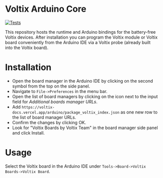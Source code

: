 # Voltix Arduino Core


[![Tests](https://github.com/VoltixTeam/Voltix_ArduinoCore/actions/workflows/test.yml/badge.svg)](https://github.com/VoltixTeam/Voltix_ArduinoCore/actions/workflows/test.yml)

This repository hosts the runtime and Arduino bindings for the battery-free Voltix devices. After installation you can program the Voltix module or Voltix board conveniently from the Arduino IDE via a Voltix probe (already built into the Voltix board).

# Installation

 - Open the board manager in the Arduino IDE by clicking on the second symbol from the top on the side panel.
 - Navigate to `File->Preferences` in the menu bar.
 - Open the list of board managers by clicking on the icon next to the input field for *Additional boards manager URLs*.
 - Add `https://voltix-docs.vercel.app/arduino/package_voltix_index.json` as one new row to the list of board manager URLs.
 - Confirm the changes by clicking OK.
 - Look for "Voltix Boards by Voltix Team" in the board manager side panel and click Install.

# Usage

Select the Voltix board in the Arduino IDE under `Tools->Board->Voltix Boards->Voltix Board`.
